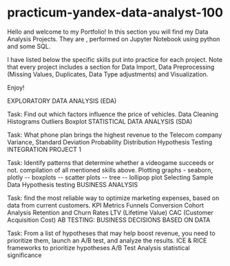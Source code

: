 # practicum-yandex-data-analyst-100
Hello and welcome to my Portfolio! In this section you will find my Data Analysis Projects. They are , performed on Jupyter Notebook using python and some SQL.

I have listed below the specific skills put into practice for each project. Note that every project includes a section for Data Import, Data Preprocessing (Missing Values, Duplicates, Data Type adjustments) and Visualization.

Enjoy!

EXPLORATORY DATA ANALYSIS (EDA)

Task: Find out which factors influence the price of vehicles.
Data Cleaning
Histograms
Outliers
Boxplot
STATISTICAL DATA ANALYSIS (SDA)

Task: What phone plan brings the highest revenue to the Telecom company
Variance, Standard Deviation
Probability
Distribution
Hypothesis Testing
INTEGRATION PROJECT 1

Task: Identify patterns that determine whether a videogame succeeds or not.
compilation of all mentioned skills above.
Plotting graphs - seaborn, plotly -- boxplots -- scatter plots -- tree -- lollipop plot
Selecting Sample Data
Hypothesis testing
BUSINESS ANALYSIS

Task: find the most reliable way to optimize marketing expenses, based on data from current customers.
KPI Metrics
Funnels
Conversion
Cohort Analysis
Retention and Churn Rates
LTV (Lifetime Value)
CAC (Customer Acquisition Cost)
AB TESTING: BUSINESS DECISIONS BASED ON DATA

Task: From a list of hypotheses that may help boost revenue, you need to prioritize them, launch an A/B test, and analyze the results.
ICE & RICE frameworks to prioritize hypotheses
A/B Test Analysis
statistical significance
